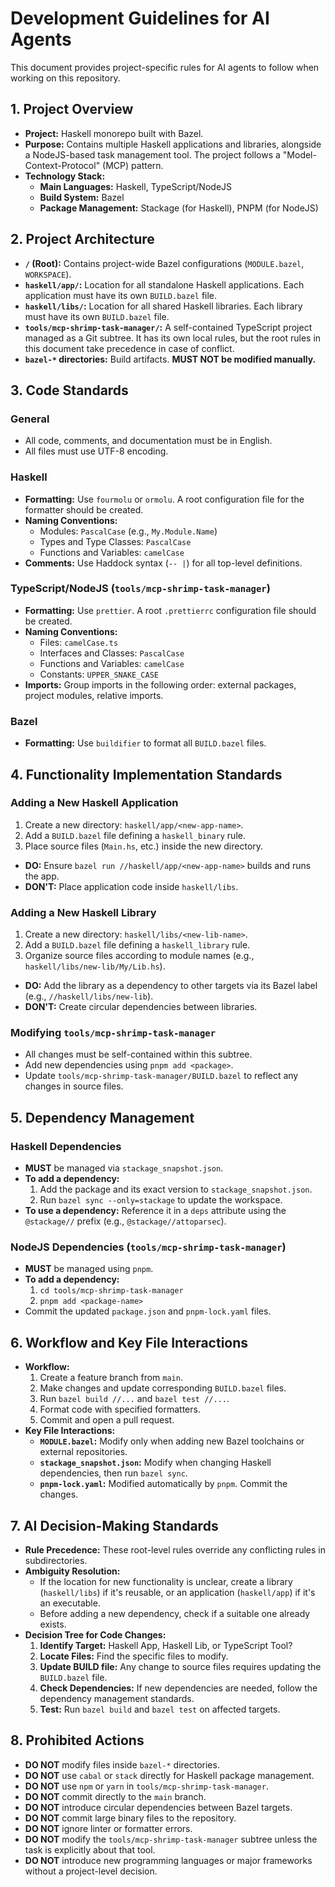# Development Guidelines for AI Agents

This document provides project-specific rules for AI agents to follow when working on this repository.

## 1. Project Overview

- **Project:** Haskell monorepo built with Bazel.
- **Purpose:** Contains multiple Haskell applications and libraries, alongside a NodeJS-based task management tool. The project follows a "Model-Context-Protocol" (MCP) pattern.
- **Technology Stack:**
  - **Main Languages:** Haskell, TypeScript/NodeJS
  - **Build System:** Bazel
  - **Package Management:** Stackage (for Haskell), PNPM (for NodeJS)

## 2. Project Architecture

- **`/` (Root):** Contains project-wide Bazel configurations (`MODULE.bazel`, `WORKSPACE`).
- **`haskell/app/`:** Location for all standalone Haskell applications. Each application must have its own `BUILD.bazel` file.
- **`haskell/libs/`:** Location for all shared Haskell libraries. Each library must have its own `BUILD.bazel` file.
- **`tools/mcp-shrimp-task-manager/`:** A self-contained TypeScript project managed as a Git subtree. It has its own local rules, but the root rules in this document take precedence in case of conflict.
- **`bazel-*` directories:** Build artifacts. **MUST NOT be modified manually.**

## 3. Code Standards

### General
- All code, comments, and documentation must be in English.
- All files must use UTF-8 encoding.

### Haskell
- **Formatting:** Use `fourmolu` or `ormolu`. A root configuration file for the formatter should be created.
- **Naming Conventions:**
  - Modules: `PascalCase` (e.g., `My.Module.Name`)
  - Types and Type Classes: `PascalCase`
  - Functions and Variables: `camelCase`
- **Comments:** Use Haddock syntax (`-- |`) for all top-level definitions.

### TypeScript/NodeJS (`tools/mcp-shrimp-task-manager`)
- **Formatting:** Use `prettier`. A root `.prettierrc` configuration file should be created.
- **Naming Conventions:**
  - Files: `camelCase.ts`
  - Interfaces and Classes: `PascalCase`
  - Functions and Variables: `camelCase`
  - Constants: `UPPER_SNAKE_CASE`
- **Imports:** Group imports in the following order: external packages, project modules, relative imports.

### Bazel
- **Formatting:** Use `buildifier` to format all `BUILD.bazel` files.

## 4. Functionality Implementation Standards

### Adding a New Haskell Application
1.  Create a new directory: `haskell/app/<new-app-name>`.
2.  Add a `BUILD.bazel` file defining a `haskell_binary` rule.
3.  Place source files (`Main.hs`, etc.) inside the new directory.
- **DO:** Ensure `bazel run //haskell/app/<new-app-name>` builds and runs the app.
- **DON'T:** Place application code inside `haskell/libs`.

### Adding a New Haskell Library
1.  Create a new directory: `haskell/libs/<new-lib-name>`.
2.  Add a `BUILD.bazel` file defining a `haskell_library` rule.
3.  Organize source files according to module names (e.g., `haskell/libs/new-lib/My/Lib.hs`).
- **DO:** Add the library as a dependency to other targets via its Bazel label (e.g., `//haskell/libs/new-lib`).
- **DON'T:** Create circular dependencies between libraries.

### Modifying `tools/mcp-shrimp-task-manager`
- All changes must be self-contained within this subtree.
- Add new dependencies using `pnpm add <package>`.
- Update `tools/mcp-shrimp-task-manager/BUILD.bazel` to reflect any changes in source files.

## 5. Dependency Management

### Haskell Dependencies
- **MUST** be managed via `stackage_snapshot.json`.
- **To add a dependency:**
  1. Add the package and its exact version to `stackage_snapshot.json`.
  2. Run `bazel sync --only=stackage` to update the workspace.
- **To use a dependency:** Reference it in a `deps` attribute using the `@stackage//` prefix (e.g., `@stackage//attoparsec`).

### NodeJS Dependencies (`tools/mcp-shrimp-task-manager`)
- **MUST** be managed using `pnpm`.
- **To add a dependency:**
  1. `cd tools/mcp-shrimp-task-manager`
  2. `pnpm add <package-name>`
- Commit the updated `package.json` and `pnpm-lock.yaml` files.

## 6. Workflow and Key File Interactions

- **Workflow:**
  1. Create a feature branch from `main`.
  2. Make changes and update corresponding `BUILD.bazel` files.
  3. Run `bazel build //...` and `bazel test //...`.
  4. Format code with specified formatters.
  5. Commit and open a pull request.
- **Key File Interactions:**
  - **`MODULE.bazel`:** Modify only when adding new Bazel toolchains or external repositories.
  - **`stackage_snapshot.json`:** Modify when changing Haskell dependencies, then run `bazel sync`.
  - **`pnpm-lock.yaml`:** Modified automatically by `pnpm`. Commit the changes.

## 7. AI Decision-Making Standards

- **Rule Precedence:** These root-level rules override any conflicting rules in subdirectories.
- **Ambiguity Resolution:**
  - If the location for new functionality is unclear, create a library (`haskell/libs`) if it's reusable, or an application (`haskell/app`) if it's an executable.
  - Before adding a new dependency, check if a suitable one already exists.
- **Decision Tree for Code Changes:**
  1. **Identify Target:** Haskell App, Haskell Lib, or TypeScript Tool?
  2. **Locate Files:** Find the specific files to modify.
  3. **Update BUILD file:** Any change to source files requires updating the `BUILD.bazel` file.
  4. **Check Dependencies:** If new dependencies are needed, follow the dependency management standards.
  5. **Test:** Run `bazel build` and `bazel test` on affected targets.

## 8. Prohibited Actions

- **DO NOT** modify files inside `bazel-*` directories.
- **DO NOT** use `cabal` or `stack` directly for Haskell package management.
- **DO NOT** use `npm` or `yarn` in `tools/mcp-shrimp-task-manager`.
- **DO NOT** commit directly to the `main` branch.
- **DO NOT** introduce circular dependencies between Bazel targets.
- **DO NOT** commit large binary files to the repository.
- **DO NOT** ignore linter or formatter errors.
- **DO NOT** modify the `tools/mcp-shrimp-task-manager` subtree unless the task is explicitly about that tool.
- **DO NOT** introduce new programming languages or major frameworks without a project-level decision. 